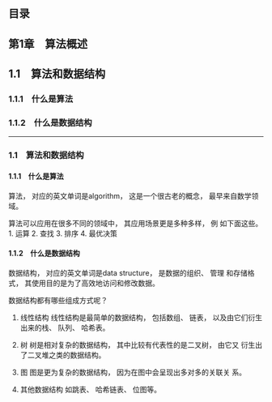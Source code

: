 ## 目录

## 第1章　算法概述
## 1.1　算法和数据结构　
### 1.1.1　什么是算法　
### 1.1.2　什么是数据结构　

****

### 1.1　算法和数据结构　
#### 1.1.1　什么是算法

算法， 对应的英文单词是algorithm， 这是一个很古老的概念， 最早来自数学领域。

算法可以应用在很多不同的领域中， 其应用场景更是多种多样， 例
如下面这些。1. 运算 2. 查找 3. 排序 4. 最优决策 

#### 1.1.2　什么是数据结构

数据结构， 对应的英文单词是data structure， 是数据的组织、 管理
和存储格式， 其使用目的是为了高效地访问和修改数据。

数据结构都有哪些组成方式呢？

1. 线性结构
线性结构是最简单的数据结构， 包括数组、 链表， 以及由它们衍生
出来的栈、 队列、 哈希表。

2. 树
树是相对复杂的数据结构， 其中比较有代表性的是二叉树， 由它又
衍生出了二叉堆之类的数据结构。

3. 图
图是更为复杂的数据结构， 因为在图中会呈现出多对多的关联关
系。

4. 其他数据结构
如跳表、 哈希链表、 位图等。